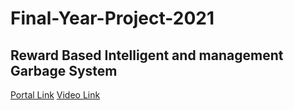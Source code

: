 # Final-Year-Project-2021
## Reward Based Intelligent and management Garbage System


<a href="https://smart-dustbin.netlify.app/" target="_blank">Portal Link</a>
<a href="https://www.youtube.com/watch?v=3Hx32nT9q6o" target="_blank">Video Link</a>

